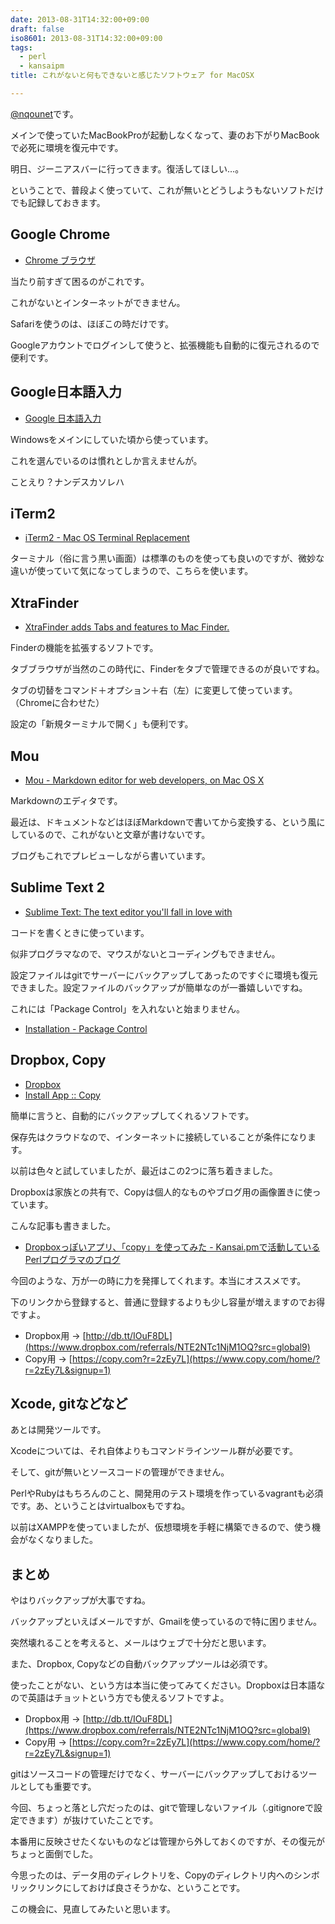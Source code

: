 ```yaml
---
date: 2013-08-31T14:32:00+09:00
draft: false
iso8601: 2013-08-31T14:32:00+09:00
tags:
  - perl
  - kansaipm
title: これがないと何もできないと感じたソフトウェア for MacOSX

---
```


[@nqounet](https://twitter.com/nqounet)です。

メインで使っていたMacBookProが起動しなくなって、妻のお下がりMacBookで必死に環境を復元中です。

明日、ジーニアスバーに行ってきます。復活してほしい…。

ということで、普段よく使っていて、これが無いとどうしようもないソフトだけでも記録しておきます。

## Google Chrome

- [Chrome ブラウザ](http://www.google.com/intl/ja/chrome/browser/)

当たり前すぎて困るのがこれです。

これがないとインターネットができません。

Safariを使うのは、ほぼこの時だけです。

Googleアカウントでログインして使うと、拡張機能も自動的に復元されるので便利です。

## Google日本語入力

- [Google 日本語入力](http://www.google.co.jp/ime/)

Windowsをメインにしていた頃から使っています。

これを選んでいるのは慣れとしか言えませんが。

ことえり？ナンデスカソレハ

## iTerm2

- [iTerm2 - Mac OS Terminal Replacement](http://www.iterm2.com/#/section/home)

ターミナル（俗に言う黒い画面）は標準のものを使っても良いのですが、微妙な違いが使っていて気になってしまうので、こちらを使います。

## XtraFinder

- [XtraFinder adds Tabs and features to Mac Finder.](http://www.trankynam.com/xtrafinder/)

Finderの機能を拡張するソフトです。

タブブラウザが当然のこの時代に、Finderをタブで管理できるのが良いですね。

タブの切替をコマンド＋オプション＋右（左）に変更して使っています。（Chromeに合わせた）

設定の「新規ターミナルで開く」も便利です。

## Mou

- [Mou - Markdown editor for web developers, on Mac OS X](http://mouapp.com/)

Markdownのエディタです。

最近は、ドキュメントなどはほぼMarkdownで書いてから変換する、という風にしているので、これがないと文章が書けないです。

ブログもこれでプレビューしながら書いています。

## Sublime Text 2

- [Sublime Text: The text editor you'll fall in love with](http://www.sublimetext.com/)

コードを書くときに使っています。

似非プログラマなので、マウスがないとコーディングもできません。

設定ファイルはgitでサーバーにバックアップしてあったのですぐに環境も復元できました。設定ファイルのバックアップが簡単なのが一番嬉しいですね。

これには「Package Control」を入れないと始まりません。

- [Installation - Package Control](https://sublime.wbond.net/installation)

## Dropbox, Copy

- [Dropbox](https://www.dropbox.com/)
- [Install App :: Copy](https://www.copy.com/install/)

簡単に言うと、自動的にバックアップしてくれるソフトです。

保存先はクラウドなので、インターネットに接続していることが条件になります。

以前は色々と試していましたが、最近はこの2つに落ち着きました。

Dropboxは家族との共有で、Copyは個人的なものやブログ用の画像置きに使っています。

こんな記事も書きました。

- [Dropboxっぽいアプリ、「copy」を使ってみた - Kansai.pmで活動しているPerlプログラマのブログ](/2013/04/17/192600)

今回のような、万が一の時に力を発揮してくれます。本当にオススメです。

下のリンクから登録すると、普通に登録するよりも少し容量が増えますのでお得ですよ。

- Dropbox用 → [http://db.tt/IOuF8DL](https://www.dropbox.com/referrals/NTE2NTc1NjM1OQ?src=global9)
- Copy用 → [https://copy.com?r=2zEy7L](https://www.copy.com/home/?r=2zEy7L&signup=1)

## Xcode, gitなどなど

あとは開発ツールです。

Xcodeについては、それ自体よりもコマンドラインツール群が必要です。

そして、gitが無いとソースコードの管理ができません。

PerlやRubyはもちろんのこと、開発用のテスト環境を作っているvagrantも必須です。あ、ということはvirtualboxもですね。

以前はXAMPPを使っていましたが、仮想環境を手軽に構築できるので、使う機会がなくなりました。

## まとめ

やはりバックアップが大事ですね。

バックアップといえばメールですが、Gmailを使っているので特に困りません。

突然壊れることを考えると、メールはウェブで十分だと思います。

また、Dropbox, Copyなどの自動バックアップツールは必須です。

使ったことがない、という方は本当に使ってみてください。Dropboxは日本語なので英語はチョットという方でも使えるソフトですよ。

- Dropbox用 → [http://db.tt/IOuF8DL](https://www.dropbox.com/referrals/NTE2NTc1NjM1OQ?src=global9)
- Copy用 → [https://copy.com?r=2zEy7L](https://www.copy.com/home/?r=2zEy7L&signup=1)

gitはソースコードの管理だけでなく、サーバーにバックアップしておけるツールとしても重要です。

今回、ちょっと落とし穴だったのは、gitで管理しないファイル（.gitignoreで設定できます）が抜けていたことです。

本番用に反映させたくないものなどは管理から外しておくのですが、その復元がちょっと面倒でした。

今思ったのは、データ用のディレクトリを、Copyのディレクトリ内へのシンボリックリンクにしておけば良さそうかな、ということです。

この機会に、見直してみたいと思います。

